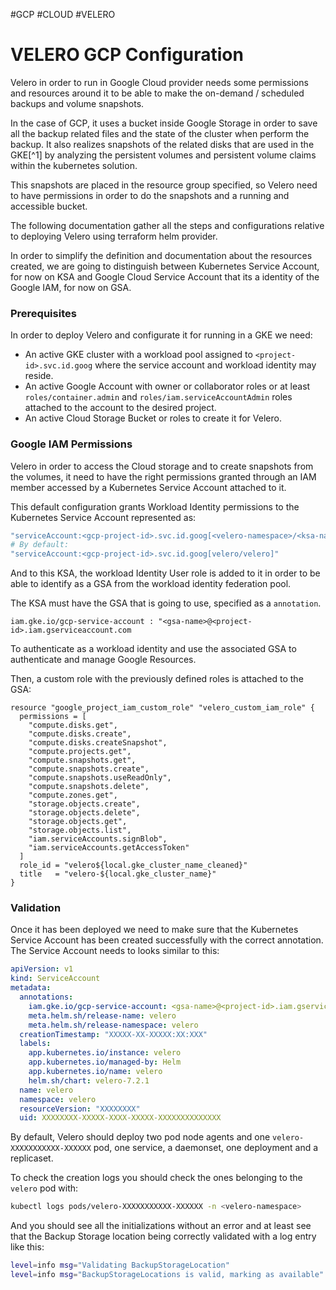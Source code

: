 #GCP #CLOUD #VELERO 

# VELERO GCP Configuration 

Velero in order to run in Google Cloud provider needs some permissions and resources around it to be able to make the on-demand / scheduled backups and volume snapshots. 

In the case of GCP, it uses a bucket inside Google Storage in order to save all the backup related files and the state of the cluster when perform the backup.
It also realizes snapshots of the related disks that are used in the GKE[^1] by analyzing the persistent volumes and persistent volume claims within the kubernetes solution. 

This snapshots are placed in the resource group specified, so Velero need to have permissions in order to do the snapshots and a running and accessible bucket. 

The following documentation gather all the steps and configurations relative to deploying Velero using terraform helm provider. 

In order to simplify the definition and documentation about the resources created, we are going to distinguish between Kubernetes Service Account, for now on KSA and Google Cloud Service Account that its a identity of the Google IAM, for now on GSA. 

### Prerequisites 

In order to deploy Velero and configurate it for running in a GKE we need: 

* An active GKE cluster with a workload pool assigned to `<project-id>.svc.id.goog` where the service account and workload identity may reside. 
* An active Google Account with owner or collaborator roles or at least `roles/container.admin` and `roles/iam.serviceAccountAdmin` roles attached to the account to the desired project. 
* An active Cloud Storage Bucket or roles to create it for Velero. 
### Google IAM Permissions

Velero in order to access the Cloud storage and to create snapshots from the volumes, it need to have the right permissions granted through an IAM member accessed by a Kubernetes Service Account attached to it. 

This default configuration grants Workload Identity permissions to the Kubernetes Service Account represented as: 

```yaml
"serviceAccount:<gcp-project-id>.svc.id.goog[<velero-namespace>/<ksa-name>]"
# By default: 
"serviceAccount:<gcp-project-id>.svc.id.goog[velero/velero]"
```

And to this KSA, the workload Identity User role is added to it in order to be able to identify as a GSA from the workload identity federation pool. 

The KSA must have the GSA that is going to use, specified as a `annotation`. 
```
iam.gke.io/gcp-service-account : "<gsa-name>@<project-id>.iam.gserviceaccount.com
```

To authenticate as a workload identity and use the associated GSA to authenticate and manage Google Resources. 

Then, a custom role with the previously defined roles is attached to the GSA: 

```hcl
resource "google_project_iam_custom_role" "velero_custom_iam_role" {
  permissions = [
    "compute.disks.get",
    "compute.disks.create",
    "compute.disks.createSnapshot",
    "compute.projects.get", 
    "compute.snapshots.get",
    "compute.snapshots.create",
    "compute.snapshots.useReadOnly",
    "compute.snapshots.delete",
    "compute.zones.get", 
    "storage.objects.create", 
    "storage.objects.delete", 
    "storage.objects.get", 
    "storage.objects.list", 
    "iam.serviceAccounts.signBlob", 
    "iam.serviceAccounts.getAccessToken"
  ]
  role_id = "velero${local.gke_cluster_name_cleaned}"
  title   = "velero-${local.gke_cluster_name}"
}
```

### Validation

Once it has been deployed we need to make sure that the Kubernetes Service Account has been created successfully with the correct annotation. The Service Account needs to looks similar to this: 

```yaml
apiVersion: v1
kind: ServiceAccount
metadata:
  annotations:
    iam.gke.io/gcp-service-account: <gsa-name>@<project-id>.iam.gserviceaccount.com
    meta.helm.sh/release-name: velero
    meta.helm.sh/release-namespace: velero
  creationTimestamp: "XXXXX-XX-XXXXX:XX:XXX"
  labels:
    app.kubernetes.io/instance: velero
    app.kubernetes.io/managed-by: Helm
    app.kubernetes.io/name: velero
    helm.sh/chart: velero-7.2.1
  name: velero
  namespace: velero
  resourceVersion: "XXXXXXXX"
  uid: XXXXXXXX-XXXXX-XXXX-XXXXX-XXXXXXXXXXXXXX
```

By default, Velero should deploy two pod node agents and one `velero-XXXXXXXXXXX-XXXXXX` pod, one service, a daemonset, one deployment and a replicaset. 

To check the creation logs you should check the ones belonging to the `velero` pod with: 
```bash
kubectl logs pods/velero-XXXXXXXXXXX-XXXXXX -n <velero-namespace>
```

And you should see all the initializations without an error and at least see that the Backup Storage location being correctly validated with a log entry like this: 

```bash
level=info msg="Validating BackupStorageLocation" 
level=info msg="BackupStorageLocations is valid, marking as available" backup-storage-location=velero/default controller=backup-storage-location logSource="..."
```

